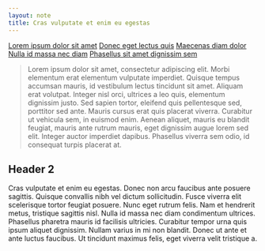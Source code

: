 ```yaml
---
layout: note
title: Cras vulputate et enim eu egestas
---
```


[Lorem ipsum dolor sit amet](lorem-ipsum-dolor-sit-amet.html)
[Donec eget lectus quis](donec-eget-lectus-quis.html)
[Maecenas diam dolor](maecenas-diam-dolor.html)
[Nulla id massa nec diam](nulla-id-massa-nec-diam.html)
[Phasellus sit amet dignissim sem](phasellus-sit-amet-dignissim-sem.html)

> Lorem ipsum dolor sit amet, consectetur adipiscing elit. Morbi elementum erat elementum vulputate imperdiet. Quisque tempus accumsan mauris, id vestibulum lectus tincidunt sit amet. Aliquam erat volutpat. Integer nisl orci, ultrices a leo quis, elementum dignissim justo. Sed sapien tortor, eleifend quis pellentesque sed, porttitor sed ante. Mauris cursus erat quis placerat viverra. Curabitur ut vehicula sem, in euismod enim. Aenean aliquet, mauris eu blandit feugiat, mauris ante rutrum mauris, eget dignissim augue lorem sed elit. Integer auctor imperdiet dapibus. Phasellus viverra sem odio, id consequat turpis placerat at.

## Header 2

Cras vulputate et enim eu egestas. Donec non arcu faucibus ante posuere sagittis. Quisque convallis nibh vel dictum sollicitudin. Fusce viverra elit scelerisque tortor feugiat posuere. Nunc eget rutrum felis. Nam et hendrerit metus, tristique sagittis nisl. Nulla id massa nec diam condimentum ultrices. Phasellus pharetra mauris id facilisis ultricies. Curabitur tempor urna quis ipsum aliquet dignissim. Nullam varius in mi non blandit. Donec ut ante et ante luctus faucibus. Ut tincidunt maximus felis, eget viverra velit tristique a. 